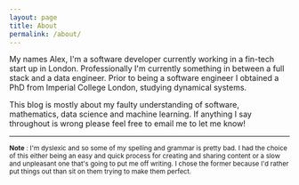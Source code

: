 ```yaml
---
layout: page
title: About
permalink: /about/
---
```


My names Alex, I'm a software developer currently working in a fin-tech start up in London. Professionally I'm currently something in between a full stack and a data engineer. Prior to being a software engineer I obtained a PhD from Imperial College London, studying dynamical systems.

This blog is mostly about my faulty understanding of software, mathematics, data science and machine learning. If anything I say throughout is wrong please feel free to email me to let me know!

___


<sup>__Note__ : I'm dyslexic and so some of my spelling and grammar is pretty bad. I had the choice of this either being an easy and quick process for creating and sharing content or a slow and unpleasant one that's going to put me off writing. I chose the former because I'd rather put things out than sit on them trying to make them perfect.</sup>
